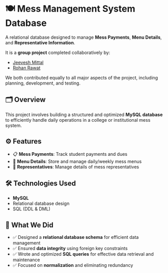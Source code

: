 # 🍽️ Mess Management System Database

A relational database designed to manage **Mess Payments**, **Menu Details**, and **Representative Information**.

It is a **group project** completed collaboratively by:

- [Jeevesh Mittal](https://github.com/JeeveshMittal?tab=repositories)
- [Rohan Rawat](https://github.com/Rohan0444)

We both contributed equally to all major aspects of the project, including planning, development, and testing.

## 🗂️ Overview

This project involves building a structured and optimized **MySQL database** to efficiently handle daily operations in a college or institutional mess system.

## ⚙️ Features

- 📋 **Mess Payments**: Track student payments and dues  
- 🍛 **Menu Details**: Store and manage daily/weekly mess menus  
- 👤 **Representatives**: Manage details of mess representatives

## 🛠️ Technologies Used

- **MySQL**
- Relational database design
- SQL (DDL & DML)

## 🧩 What We Did

- ✅ Designed a **relational database schema** for efficient data management  
- ✅ Ensured **data integrity** using foreign key constraints  
- ✅ Wrote and optimized **SQL queries** for effective data retrieval and maintenance  
- ✅ Focused on **normalization** and eliminating redundancy
